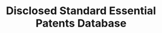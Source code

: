 ---
layout: default
contributors: Rudi Bekkers, Christian Catalini, Arianna Martinelli, Timothy Simcoe,
  Cesare Righi
description: "The OEIDD database provides a full overview of all disclosed IPR at
  setting organizations world-wide. Based on the archives of thirteen major SSOs as
  of March 2011, the disclosure data is cleaned, harmonized, and all disclosed USPTO
  or EPO patents or patent applications are matched against patent identities in the
  PATSTAT database. Overall, the database contains 46,906 disclosed patents, patent
  applications or blankets, from 969 different firms, with 14057 USPTO or EPO patents
  or patent applications identified in PATSTAT, belonging to 4814 different INPADOC
  patent families and 5337 different DOCDB patent families. \n"
last_edit: Thu, 02 Dec 2021 22:58:52 GMT
location: http://ssopatents.org/
shortname: dsep_data
title: Disclosed Standard Essential Patents Database
uuid: 297f265e-eb23-48aa-b4df-54333ba779ab
---